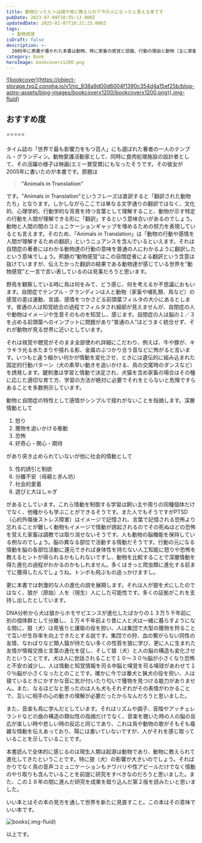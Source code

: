 ```yaml
---
title: 動物だったヒトは狼や鳥に教えられて今の人になったと思える本です
pubDate: 2023-07-09T10:55:13.000Z
updatedDate: 2025-02-07T18:21:25.000Z
tags:
  - 動物感覚
isDraft: false
description: >-
  2005年に原書が書かれた本書は動物、特に家畜の感覚と認識、行動の理由と動物（主に家畜・飼い犬猫）の扱い方に多くページが裂かれています。出版から18年後の2023年に図書館で手に取った本書ですが、自閉症の理解だけで野鳥を含む野生動物の観察にも役に立ったと感じました。
category: Book
heroImage: bookcoverx1200.png
---
```


<a href="https://amzn.to/3QxgsJc">
![bookcover](https://object-storage.tyo2.conoha.io/v1/nc_938a9d00d6004f1390c354d4a15ef25b/blog-astro-assets/blog-images/bookcoverx1200/bookcoverx1200.png){.img-fluid}
</a>

## おすすめ度

⭐️⭐️⭐️⭐️⭐️



タイム誌の「世界で最も影響力をもつ百人」にも選ばれた著者の一人のテンプル・グランディン。動物愛護活動家として、同時に食肉処理施設の設計者として、その活躍の様子は映画(エミー賞受賞)にもなったそうです。その彼女が2005年に書いたのが本書です。原題は



>  **"Animals in Translation"**

です。"Animals in Translation"というフレーズは直訳すると「翻訳された動物たち」となります。しかしながらここでは単なる文字通りの翻訳ではなく、文化的、心理学的、行動学的な背景を持つ言葉として理解すること、動物が示す特定の行動を人間が理解できる形に「翻訳」するという意味合いがあるのでしょう。動物と人間の間のコミュニケーションギャップを埋めるための努力を表現しているとも言えます。そのため、「Animals in Translation」は「動物の行動や感情を人間が理解するための翻訳」というニュアンスを含んでいるといえます。それは自閉症の著者にはわかる動物達の行動の意味を普通の人にわかるように翻訳したという意味でしょう。邦題の”動物感覚”はこの自閉症者による翻訳という含意は抜けていますが、伝えたかった翻訳の結果である動物達が感じている世界を”動物感覚”と一言で言い表しているのは見事だろうと思います。

野鳥を観察している時に鳥は何をみて、どう感じ、何を考えるか不思議におもいます。自閉症でテンプル・グランディンは人と動物（家畜や哺乳類、鳥など）の感覚の差は運動、言語、感情をつかさどる前頭葉フィルタの大小にあるとします。普通の人は知覚統合の過程でフィルタされ細部が見えませんが、自閉症の人や動物はイメージや生音そのものを知覚し、感じます。自閉症の人は脳の１／３を占める前頭葉へのインプットに問題があり”普通の人”ほどうまく統合せず、それが動物が見る世界に近いとしています。

それは視覚や聴覚がそのまま全部使われ詳細にこだわり、例えば、牛や豚が、キラキラ光る水たまりや揺れる影、金属のぶつかり合う音などに怖がると言います。いつもと違う細かい何かが情動を変化させ、ときには遺伝的に組み込まれた固定的行動パターン（犬の素早い動きを追いかける、鳥の交尾時のダンスなど）を誘発します。鍵刺激は学習と情動で決定され、犬猫を含め家畜の場合はその種に応じた適切な育て方、学習の方法が絶対に必要でそれをとらないと危険ですらあることを多数例示しています。

動物と自閉症の特性として感情がシンプルで揺れがないことを指摘します。深層情動として

1. 怒り
2. 獲物を追いかける衝動
3. 恐怖
4. 好奇心・関心・期待

があり突き止められていないが他に社会的情動として

5. 性的誘引と制欲
6. 分離不安（母親と赤ん坊）
7. 社会的愛着
8. 遊びと大はしゃぎ

があるとしています。これら情動を制御する学習は飼い主や周りの同種個体だけでなく、他種からも学ぶことができるそうです。また人でもそうですがPTSD（心的外傷後ストレス障害）はイメージで記憶され、言葉で記憶される恐怖より忘れることが難しく動物もイメージで情動が誘起されるのでその死ぬほどの恐怖を覚えた家畜は調教では取り消せないそうです。人も動物の脳機能を保持している例なのでしょう。脳の異なる部位で活動する情動だそうです。行動の元になる情動を脳の各部位活動に還元できれば身体性を持たない人工知能に怒りや恐怖を教えるヒントが得られるかもしれないですし、動物を比較することで深層情動を得た進化の過程がわかるのかもしれません。多くはきっと爬虫類に進化する前までに獲得したんでしょうね。トンボも飛ぶもの追っかけますし。

更に本書では刺激的な人の進化の説を展開します。それは人が狼を犬にしたのではなく、狼が（原始）人を（現生）人にした可能性です。多くの証拠がこれを支持し出したとしています。

DNA分析から犬は狼からホモサピエンスが進化したばかりの１３万５千年前に別の個体群として分離し、１万４千年前より昔に人と犬は一緒に暮らすようになる間に、狼（犬）は見張りと護衛の役を担い、人は集団で大型の獲物を狩ることで互いが生存率を向上できたとする説です。集団での狩、血の繋がらない同性の友情、なわばりなど類人猿が持たない多くの性質を狼に学び、更に人に生まれた友情が情報交換と言葉の進化を促し、そして狼（犬）と人の脳の構造も変化させたということです。犬は人に世話されることで１０〜３０％脳が小さくなり恐怖と不安の減少し、人は情動と知覚情報を司る中脳と嗅覚を司る嗅球があわせて１０％脳が小さくなったとのことです。確かに今では番犬と猟犬の役を担い、人は寝ているときにかすかな音に気が付いたり匂いで獲物を見つける能力がありません。また、なるほどなと思ったのは人も犬もそれぞれがその表情がわかることで、互いに相手の心の動きの理解が必要だったからなんだろうと思いました。

また、音楽も鳥に学んだとしています。それはリズムや調子、音階やアッチェレランドなどの曲の構造の類似性の指摘だけでなく、音楽を聴いた時の人の脳の反応が楽しい時や悲しい時の反応と同じであり、これは鳥や動物の歌がそもそも複雑な情動を伝えあっており、陽には書いていないですが、人がそれを感じ取っていることを示していることです。

本書読んで全体的に感じるのは現生人類は起源は動物であり、動物に教えられて進化してきたということです。特に狼（犬）の影響が大きいのでしょう。そればかりでなく鳥の音声コミュニケーションもナワバリや性アピールだけでなく情動のやり取りも含んでいることを前提に研究をすべきなのだろうと思いました。また、この１８年の間に進んだ研究を成果を取り込んだ第２版を読みたいと思いました。

いい本とはその本の見方を通して世界を新たに見直すこと。この本はその意味でいい本です。



![books](https://object-storage.tyo2.conoha.io/v1/nc_938a9d00d6004f1390c354d4a15ef25b/blog-astro-assets/blog-images/booksx1200.jpg){.img-fluid}



以上です。
